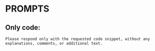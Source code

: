 # PROMPTS

## Only code:
```plain
Please respond only with the requested code snippet, without any explanations, comments, or additional text.
```